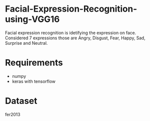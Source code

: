 # Facial-Expression-Recognition-using-VGG16
Facial expression recognition is idetifying the expression on face. Considered 7 expressions those are Angry, Disgust, Fear, Happy, Sad, Surprise and Neutral.

# Requirements
* numpy
* keras with tensorflow

# Dataset
fer2013
